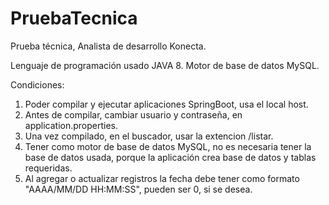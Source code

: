 # PruebaTecnica
Prueba técnica, Analista de desarrollo Konecta.

Lenguaje de programación usado JAVA 8.
Motor de base de datos MySQL.


Condiciones:

1. Poder compilar y ejecutar aplicaciones SpringBoot, usa el local host.
2. Antes de compilar, cambiar usuario y contraseña, en application.properties.
3. Una vez compilado, en el buscador, usar la extencion /listar.
4. Tener como motor de base de datos MySQL, no es necesaria tener la base de datos usada, porque la aplicación crea base de datos y tablas requeridas.
5. Al agregar o actualizar registros la fecha debe tener como formato "AAAA/MM/DD HH:MM:SS", pueden ser 0, si se desea.

